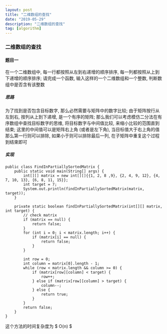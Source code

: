 ```yaml
---
layout: post
title: "二维数组的查找"
date: "2019-05-29"
description: "二维数组的查找"
tag: [algorithm]
---
```


### 二维数组的查找

#### 题目一
在一个二维数组中, 每一行都按照从左到右递增的顺序排序, 每一列都按照从上到下递增的顺序排序; 请完成一个函数, 输入这样的一个二维数组和一个整数, 判断数组中是否含有该整数

##### 思路
为了找到是否包含目标数字, 那么必然需要与矩阵中的数字比较; 由于矩阵按行从左到右, 按列从上到下递增, 是一个有序的矩阵; 那么我们可以考虑模仿二分法在有序数组中查找目标数字的思维, 将目标数字与中间值比较, 来缩小比较的范围直到结束; 这里的中间值可以是矩阵右上角 (或者是左下角), 当目标值大于右上角的值那么第一行则可以排除, 如果小于则可以排除最后一列, 在子矩阵中重复这个过程到结束即可

##### 实现
```
public class FindInPartiallySortedMatrix {
    public static void main(String[] args) {
        int[][] matrix = new int[][]{{1, 2, 8 ,9}, {2, 4, 9, 12}, {4, 7, 10, 13}, {6, 8, 11, 15}};
        int target = 7;
        System.out.println(findInPartiallySortedMatrix(matrix, target));
    }

    private static boolean findInPartiallySortedMatrix(int[][] matrix, int target) {
        // check matrix
        if (matrix == null) {
            return false;
        }
        for (int i = 0; i < matrix.length; i++) {
            if (matrix[i] == null) {
                return false;
            }
        }

        int row = 0;
        int column = matrix[0].length - 1;
        while (row < matrix.length && column >= 0) {
            if (matrix[row][column] < target) {
                row++;
            } else if (matrix[row][column] > target) {
                column--;
            } else {
                return true;
            }
        }
        return false;
    }
}
```
这个方法的时间复杂度为 $ O(n) $
